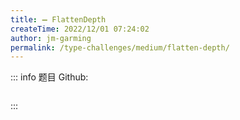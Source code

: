 ```yaml
---
title: ➖ FlattenDepth
createTime: 2022/12/01 07:24:02
author: jm-garming
permalink: /type-challenges/medium/flatten-depth/
---
```


::: info 题目
Github: []()

```ts

```

:::
